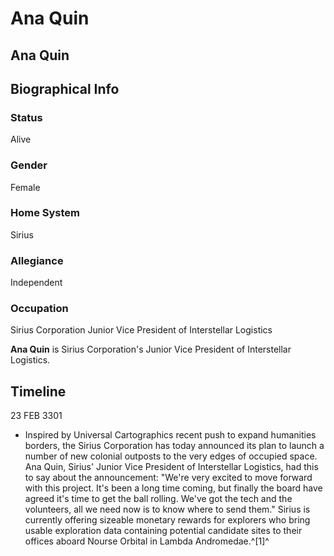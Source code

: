 # Ana Quin
## Ana Quin

		

## Biographical Info

### Status

Alive

### Gender

Female

### Home System

Sirius

### Allegiance

Independent

### Occupation

Sirius Corporation Junior Vice President of Interstellar Logistics

**Ana Quin** is Sirius Corporation's Junior Vice President of Interstellar Logistics.

## Timeline

23 FEB 3301

- Inspired by Universal Cartographics recent push to expand humanities borders, the Sirius Corporation has today announced its plan to launch a number of new colonial outposts to the very edges of occupied space. Ana Quin, Sirius' Junior Vice President of Interstellar Logistics, had this to say about the announcement: "We're very excited to move forward with this project. It's been a long time coming, but finally the board have agreed it's time to get the ball rolling. We've got the tech and the volunteers, all we need now is to know where to send them." Sirius is currently offering sizeable monetary rewards for explorers who bring usable exploration data containing potential candidate sites to their offices aboard Nourse Orbital in Lambda Andromedae.^[1]^